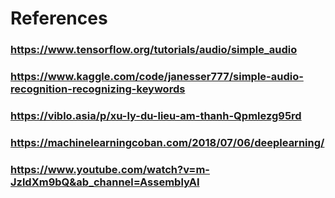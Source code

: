 # References

### https://www.tensorflow.org/tutorials/audio/simple_audio

### https://www.kaggle.com/code/janesser777/simple-audio-recognition-recognizing-keywords

### https://viblo.asia/p/xu-ly-du-lieu-am-thanh-Qpmlezg95rd

### https://machinelearningcoban.com/2018/07/06/deeplearning/

### https://www.youtube.com/watch?v=m-JzldXm9bQ&ab_channel=AssemblyAI
